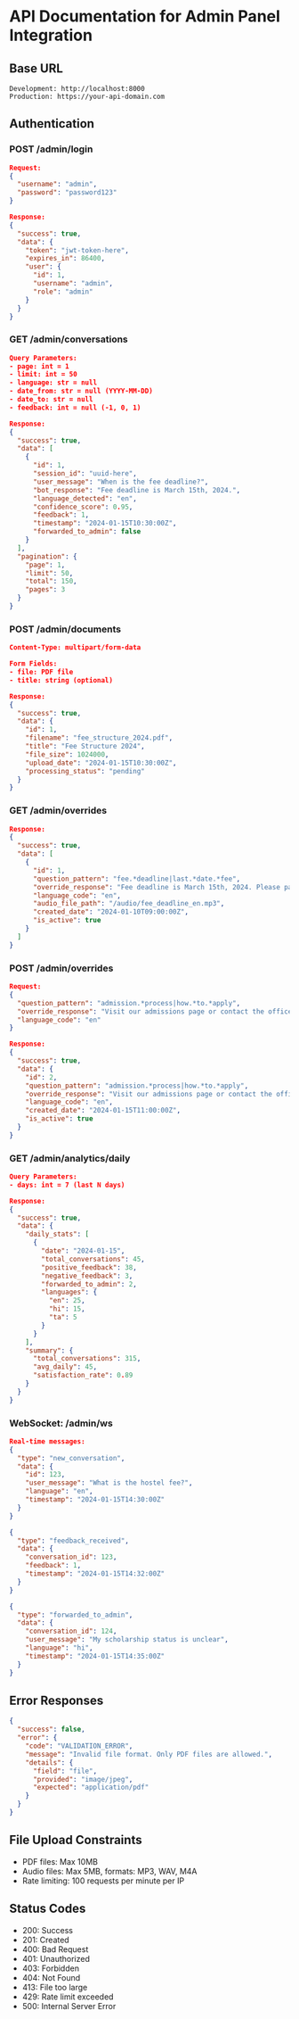 # API Documentation for Admin Panel Integration

## Base URL
```
Development: http://localhost:8000
Production: https://your-api-domain.com
```

## Authentication

### POST /admin/login
```json
Request:
{
  "username": "admin",
  "password": "password123"
}

Response:
{
  "success": true,
  "data": {
    "token": "jwt-token-here",
    "expires_in": 86400,
    "user": {
      "id": 1,
      "username": "admin",
      "role": "admin"
    }
  }
}
```

### GET /admin/conversations
```json
Query Parameters:
- page: int = 1
- limit: int = 50
- language: str = null
- date_from: str = null (YYYY-MM-DD)
- date_to: str = null
- feedback: int = null (-1, 0, 1)

Response:
{
  "success": true,
  "data": [
    {
      "id": 1,
      "session_id": "uuid-here",
      "user_message": "When is the fee deadline?",
      "bot_response": "Fee deadline is March 15th, 2024.",
      "language_detected": "en",
      "confidence_score": 0.95,
      "feedback": 1,
      "timestamp": "2024-01-15T10:30:00Z",
      "forwarded_to_admin": false
    }
  ],
  "pagination": {
    "page": 1,
    "limit": 50,
    "total": 150,
    "pages": 3
  }
}
```

### POST /admin/documents
```json
Content-Type: multipart/form-data

Form Fields:
- file: PDF file
- title: string (optional)

Response:
{
  "success": true,
  "data": {
    "id": 1,
    "filename": "fee_structure_2024.pdf",
    "title": "Fee Structure 2024",
    "file_size": 1024000,
    "upload_date": "2024-01-15T10:30:00Z",
    "processing_status": "pending"
  }
}
```

### GET /admin/overrides
```json
Response:
{
  "success": true,
  "data": [
    {
      "id": 1,
      "question_pattern": "fee.*deadline|last.*date.*fee",
      "override_response": "Fee deadline is March 15th, 2024. Please pay online or at the accounts office.",
      "language_code": "en",
      "audio_file_path": "/audio/fee_deadline_en.mp3",
      "created_date": "2024-01-10T09:00:00Z",
      "is_active": true
    }
  ]
}
```

### POST /admin/overrides
```json
Request:
{
  "question_pattern": "admission.*process|how.*to.*apply",
  "override_response": "Visit our admissions page or contact the office at +91-1234567890",
  "language_code": "en"
}

Response:
{
  "success": true,
  "data": {
    "id": 2,
    "question_pattern": "admission.*process|how.*to.*apply",
    "override_response": "Visit our admissions page or contact the office at +91-1234567890",
    "language_code": "en",
    "created_date": "2024-01-15T11:00:00Z",
    "is_active": true
  }
}
```

### GET /admin/analytics/daily
```json
Query Parameters:
- days: int = 7 (last N days)

Response:
{
  "success": true,
  "data": {
    "daily_stats": [
      {
        "date": "2024-01-15",
        "total_conversations": 45,
        "positive_feedback": 38,
        "negative_feedback": 3,
        "forwarded_to_admin": 2,
        "languages": {
          "en": 25,
          "hi": 15,
          "ta": 5
        }
      }
    ],
    "summary": {
      "total_conversations": 315,
      "avg_daily": 45,
      "satisfaction_rate": 0.89
    }
  }
}
```

### WebSocket: /admin/ws
```json
Real-time messages:
{
  "type": "new_conversation",
  "data": {
    "id": 123,
    "user_message": "What is the hostel fee?",
    "language": "en",
    "timestamp": "2024-01-15T14:30:00Z"
  }
}

{
  "type": "feedback_received",
  "data": {
    "conversation_id": 123,
    "feedback": 1,
    "timestamp": "2024-01-15T14:32:00Z"
  }
}

{
  "type": "forwarded_to_admin",
  "data": {
    "conversation_id": 124,
    "user_message": "My scholarship status is unclear",
    "language": "hi",
    "timestamp": "2024-01-15T14:35:00Z"
  }
}
```

## Error Responses
```json
{
  "success": false,
  "error": {
    "code": "VALIDATION_ERROR",
    "message": "Invalid file format. Only PDF files are allowed.",
    "details": {
      "field": "file",
      "provided": "image/jpeg",
      "expected": "application/pdf"
    }
  }
}
```

## File Upload Constraints
- PDF files: Max 10MB
- Audio files: Max 5MB, formats: MP3, WAV, M4A
- Rate limiting: 100 requests per minute per IP

## Status Codes
- 200: Success
- 201: Created
- 400: Bad Request
- 401: Unauthorized
- 403: Forbidden
- 404: Not Found
- 413: File too large
- 429: Rate limit exceeded
- 500: Internal Server Error